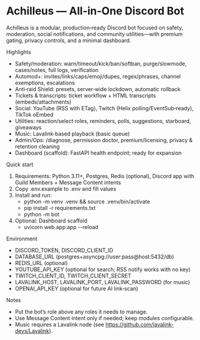 # Achilleus — All‑in‑One Discord Bot

Achilleus is a modular, production‑ready Discord bot focused on safety, moderation, social notifications, and community utilities—with premium gating, privacy controls, and a minimal dashboard.

Highlights
- Safety/moderation: warn/timeout/kick/ban/softban, purge/slowmode, cases/notes, full logs, verification
- Automod+: invites/links/caps/emoji/dupes, regex/phrases, channel exemptions, escalations
- Anti‑raid Shield: presets, server‑wide lockdown, automatic rollback
- Tickets & transcripts: ticket workflow + HTML transcripts (embeds/attachments)
- Social: YouTube (RSS with ETag), Twitch (Helix polling/EventSub‑ready), TikTok oEmbed
- Utilities: reaction/select roles, reminders, polls, suggestions, starboard, giveaways
- Music: Lavalink‑based playback (basic queue)
- Admin/Ops: /diagnose, permission doctor, premium/licensing, privacy & retention cleaning
- Dashboard (scaffold): FastAPI health endpoint; ready for expansion

Quick start
1) Requirements: Python 3.11+, Postgres, Redis (optional), Discord app with Guild Members + Message Content intents
2) Copy .env.example to .env and fill values
3) Install and run:
   - python -m venv .venv && source .venv/bin/activate
   - pip install -r requirements.txt
   - python -m bot
4) Optional: Dashboard scaffold
   - uvicorn web.app:app --reload

Environment
- DISCORD_TOKEN, DISCORD_CLIENT_ID
- DATABASE_URL (postgres+asyncpg://user:pass@host:5432/db)
- REDIS_URL (optional)
- YOUTUBE_API_KEY (optional for search; RSS notify works with no key)
- TWITCH_CLIENT_ID, TWITCH_CLIENT_SECRET
- LAVALINK_HOST, LAVALINK_PORT, LAVALINK_PASSWORD (for music)
- OPENAI_API_KEY (optional for future AI link‑scan)

Notes
- Put the bot’s role above any roles it needs to manage.
- Use Message Content intent only if needed; keep modules configurable.
- Music requires a Lavalink node (see https://github.com/lavalink-devs/Lavalink).
